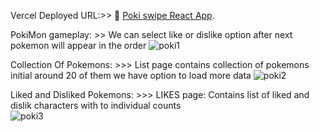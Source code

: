 Vercel Deployed URL:>> 🐸 [Poki swipe React App](https://pokemon-chi-six.vercel.app/).


PokiMon gameplay: >> 
We can select like or dislike option after next pokemon will appear in the order
![poki1](https://github.com/Chandru-Ghub/pokemon/assets/133525338/385a091b-b1b6-4138-bf6c-f97b4fffd25b)


Collection Of Pokemons: >>> 
List page contains collection of pokemons initial around 20 of them we have option to load more data 
![poki2](https://github.com/Chandru-Ghub/pokemon/assets/133525338/dec0cc46-bf07-4b16-ad73-e1d3f45814e9)


Liked and Disliked Pokemons: >>> 
LIKES page: Contains list of liked and dislik characters with to individual counts  
![poki3](https://github.com/Chandru-Ghub/pokemon/assets/133525338/de5f1250-56f9-4260-8072-03b712b60b0e)

